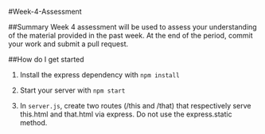 #Week-4-Assessment

##Summary
Week 4 assessment will be used to assess your understanding of the material provided in the past week. At the end of the period, commit your work and submit a pull request.

##How do I get started

1. Install the express dependency with ```npm install```

1. Start your server with ```npm start```

1. In ```server.js```, create two routes (/this and /that) that respectively serve this.html and that.html via express. Do not use the express.static method. 
